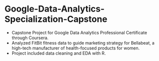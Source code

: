 # Google-Data-Analytics-Specialization-Capstone

- Capstone Project for Google Data Analytics Professional Certificate through Coursera. 
- Analyzed FitBit fitness data to guide marketing strategy for Bellabeat, a high-tech manufacturer of health-focused products for women.
- Project included data cleaning and EDA with R.  
